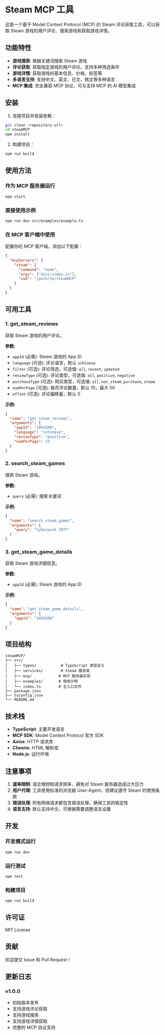 # Steam MCP 工具

这是一个基于 Model Context Protocol (MCP) 的 Steam 评论获取工具，可以获取 Steam 游戏的用户评论、搜索游戏和获取游戏详情。

## 功能特性

-  **游戏搜索**: 根据关键词搜索 Steam 游戏
-  **评论获取**: 获取指定游戏的用户评论，支持多种筛选条件
-  **游戏详情**: 获取游戏的基本信息、价格、标签等
-  **多语言支持**: 支持中文、英文、日文、韩文等多种语言
-  **MCP 集成**: 完全兼容 MCP 协议，可与支持 MCP 的 AI 模型集成

## 安装

1. 克隆项目并安装依赖：

```bash
git clone <repository-url>
cd steamMCP
npm install
```

2. 构建项目：

```bash
npm run build
```

## 使用方法

### 作为 MCP 服务器运行

```bash
npm start
```

### 直接使用示例

```bash
npm run dev src/examples/example.ts
```

### 在 MCP 客户端中使用

配置你的 MCP 客户端，添加以下配置：

```json
{
  "mcpServers": {
    "steam": {
      "command": "node",
      "args": ["dist/index.js"],
      "cwd": "/path/to/steamMCP"
    }
  }
}
```

## 可用工具

### 1. get_steam_reviews

获取 Steam 游戏的用户评论。

**参数:**
- `appId` (必需): Steam 游戏的 App ID
- `language` (可选): 评论语言，默认 `schinese`
- `filter` (可选): 评论筛选，可选值: `all`, `recent`, `updated`
- `reviewType` (可选): 评论类型，可选值: `all`, `positive`, `negative`
- `purchaseType` (可选): 购买类型，可选值: `all`, `non_steam_purchase`, `steam`
- `numPerPage` (可选): 每页评论数量，默认 10，最大 50
- `offset` (可选): 评论偏移量，默认 0

**示例:**
```json
{
  "name": "get_steam_reviews",
  "arguments": {
    "appId": "1091500",
    "language": "schinese",
    "reviewType": "positive",
    "numPerPage": 20
  }
}
```

### 2. search_steam_games

搜索 Steam 游戏。

**参数:**
- `query` (必需): 搜索关键词

**示例:**
```json
{
  "name": "search_steam_games",
  "arguments": {
    "query": "Cyberpunk 2077"
  }
}
```

### 3. get_steam_game_details

获取 Steam 游戏详细信息。

**参数:**
- `appId` (必需): Steam 游戏的 App ID

**示例:**
```json
{
  "name": "get_steam_game_details",
  "arguments": {
    "appId": "1091500"
  }
}
```

## 项目结构

```
steamMCP/
├── src/
│   ├── types/           # TypeScript 类型定义
│   ├── services/        # Steam 服务类
│   ├── mcp/            # MCP 服务器实现
│   ├── examples/       # 使用示例
│   └── index.ts        # 主入口文件
├── package.json
├── tsconfig.json
└── README.md
```

## 技术栈

- **TypeScript**: 主要开发语言
- **MCP SDK**: Model Context Protocol 官方 SDK
- **Axios**: HTTP 请求库
- **Cheerio**: HTML 解析库
- **Node.js**: 运行环境

## 注意事项

1. **速率限制**: 请合理控制请求频率，避免对 Steam 服务器造成过大压力
2. **用户代理**: 工具使用标准的浏览器 User-Agent，但建议遵守 Steam 的使用条款
3. **错误处理**: 所有网络请求都包含错误处理，确保工具的稳定性
4. **语言支持**: 默认支持中文，可根据需要调整语言设置

## 开发

### 开发模式运行

```bash
npm run dev
```

### 运行测试

```bash
npm test
```

### 构建项目

```bash
npm run build
```

## 许可证

MIT License

## 贡献

欢迎提交 Issue 和 Pull Request！

## 更新日志

### v1.0.0
- 初始版本发布
- 支持游戏评论获取
- 支持游戏搜索
- 支持游戏详情获取
- 完整的 MCP 协议支持
